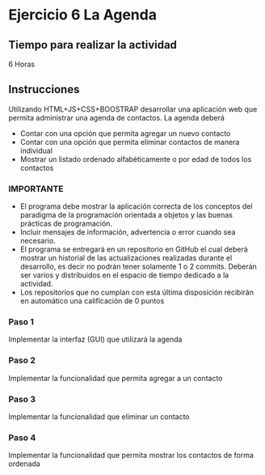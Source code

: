 # Ejercicio 6 La Agenda

## Tiempo para realizar la actividad

6 Horas

## Instrucciones

Utilizando HTML+JS+CSS+BOOSTRAP desarrollar una aplicación web que permita administrar una agenda de contactos. La agenda deberá

  * Contar con una opción que permita agregar un nuevo contacto
  * Contar con una opción que permita eliminar contactos de manera individual   
  * Mostrar un listado ordenado alfabéticamente o por edad de todos los contactos

### IMPORTANTE

  * El programa debe mostrar la aplicación correcta de los conceptos del paradigma de la programación orientada a objetos y las buenas prácticas de programación.
  * Incluir mensajes de información, advertencia o error cuando sea necesario. 
  * El programa se entregará en un repositorio en GitHub el cual deberá mostrar un historial de las actualizaciones realizadas durante el desarrollo, es decir no podrán tener solamente 1 o 2 commits. Deberán ser varios y distribuidos en el espacio de tiempo dedicado a la actividad.
  * Los repositorios que no cumplan con esta última disposición recibirán en automático una calificación de 0 puntos


### Paso 1

Implementar la interfaz (GUI) que utilizará la agenda

### Paso 2

Implementar la funcionalidad que permita agregar a un contacto

### Paso 3

Implementar la funcionalidad que eliminar un contacto

### Paso 4

Implementar la funcionalidad que permita mostrar los contactos de forma ordenada
